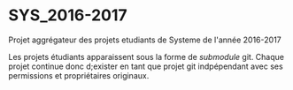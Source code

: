 # SYS_2016-2017

Projet aggrégateur des projets etudiants de Systeme de l'année 2016-2017 

Les projets étudiants apparaissent sous la forme de _submodule_ git. Chaque projet continue donc d;exister en tant que projet git indpépendant avec ses permissions et propriétaires originaux.

 
